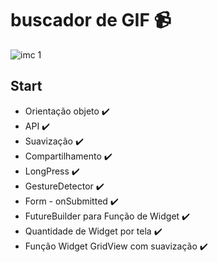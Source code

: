 # buscador de GIF 📹

![imc 1](https://github.com/R-A-S-E/livro-receitas/blob/master/GIF/ezgif.com-gif-maker.gif)

## Start

- Orientação objeto ✔️
- API ✔️
- Suavização ✔️
- Compartilhamento ✔️
- LongPress ✔️
- GestureDetector ✔️
- Form - onSubmitted ✔️
- FutureBuilder para Função de Widget ✔️
- Quantidade de Widget por tela ✔️
- Função Widget GridView com suavização ✔️
